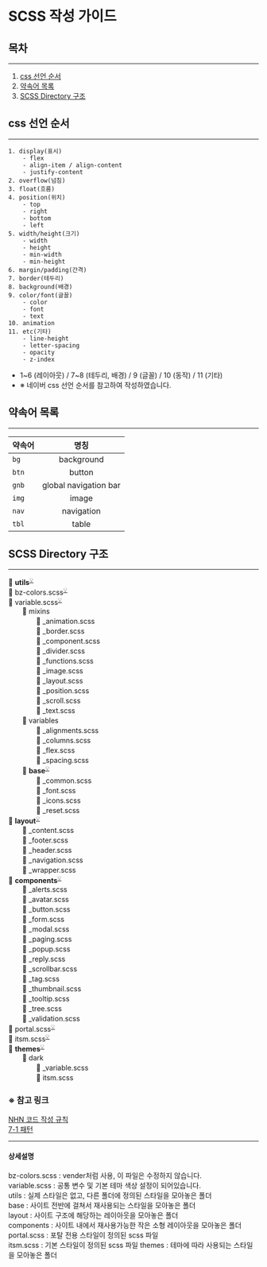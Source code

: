 # SCSS 작성 가이드


## 목차

---

1. [css 선언 순서](#css-선언-순서)
2. [약속어 목록](#약속어-목록)
3. [SCSS Directory 구조](#scss-directory-구조)

## css 선언 순서

---

```
1. display(표시)
    - flex
    - align-item / align-content
    - justify-content
2. overflow(넘침)
3. float(흐름)
4. position(위치)
    - top
    - right
    - bottom
    - left
5. width/height(크기)
    - width
    - height
    - min-width
    - min-height
6. margin/padding(간격)
7. border(테두리)
8. background(배경)
9. color/font(글꼴)
    - color
    - font
    - text
10. animation
11. etc(기타)
    - line-height
    - letter-spacing
    - opacity
    - z-index
```

* 1~6 (레이아웃) / 7~8 (테두리, 배경) / 9 (글꼴) / 10 (동작) / 11 (기타)
* ※ 네이버 css 선언 순서를 참고하여 작성하였습니다.

## 약속어 목록

---

| 약속어    |          명칭           | 
|--------|:---------------------:|
| `bg`   |      background       |
| `btn`  |        button         |
| `gnb`  | global navigation bar |
| `img`  |         image         |
| `nav`  |      navigation       |
| `tbl`  |         table         |

## SCSS Directory 구조

---
 
📁 <strong>utils</strong><sup>[💡](#utils)</sup>  
   📄 bz-colors.scss<sup>[💡](#bz-colors)</sup>  
   📄 variable.scss<sup>[💡](#variable)</sup>  
　　📁 mixins  
　　　　📄 _animation.scss  
　　　　📄 _border.scss  
　　　　📄 _component.scss  
　　　　📄 _divider.scss  
　　　　📄 _functions.scss  
　　　　📄 _image.scss  
　　　　📄 _layout.scss  
　　　　📄 _position.scss  
　　　　📄 _scroll.scss  
　　　　📄 _text.scss  
　　📁 variables  
　　　　📄 _alignments.scss  
　　　　📄 _columns.scss  
　　　　📄 _flex.scss  
　　　　📄 _spacing.scss   
　　📁 <strong>base</strong><sup>[💡](#base)</sup>  
　　　　📄 _common.scss  
　　　　📄 _font.scss  
　　　　📄 _icons.scss  
　　　　📄 _reset.scss  
📁 <strong>layout</strong><sup>[💡](#layout)</sup>  
　　📄 _content.scss  
　　📄 _footer.scss  
　　📄 _header.scss  
　　📄 _navigation.scss  
　　📄 _wrapper.scss  
📁 <strong>components</strong><sup>[💡](#components)</sup>  
　　📄 _alerts.scss  
　　📄 _avatar.scss  
　　📄 _button.scss  
　　📄 _form.scss  
　　📄 _modal.scss  
　　📄 _paging.scss  
　　📄 _popup.scss  
　　📄 _reply.scss  
　　📄 _scrollbar.scss  
　　📄 _tag.scss  
　　📄 _thumbnail.scss  
　　📄 _tooltip.scss  
　　📄 _tree.scss  
　　📄 _validation.scss  
📄 portal.scss<sup>[💡](#portal)</sup>    
📄 itsm.scss<sup>[💡](#itsm)</sup>       
📁 <strong>themes</strong><sup>[💡](#themes)</sup>  
　　📁 dark  
　　　　📄 _variable.scss  
　　　　📄 itsm.scss

### ※ 참고 링크
<p>
<a href="https://nuli.navercorp.com/data/convention/NHN_Coding_Conventions_for_Markup_Languages.pdf" target="_blank">NHN 코드 작성 규칙</a><br>
<a href="https://imagineu.tistory.com/23">7-1 패턴</a>
</p>

---

#### 상세설명
<a id="bz-colors">bz-colors.scss</a> : vender처럼 사용, 이 파일은 수정하지 않습니다.  
<a id="variable">variable.scss</a> : 공통 변수 및 기본 테마 색상 설정이 되어있습니다.  
<a id="utils">utils</a> : 실제 스타일은 없고, 다른 폴더에 정의된 스타일을 모아놓은 폴더  
<a id="base">base</a> : 사이트 전반에 걸쳐서 재사용되는 스타일을 모아놓은 폴더  
<a id="layout">layout</a> : 사이트 구조에 해당하는 레이아웃을 모아놓은 폴더  
<a id="components">components</a> : 사이트 내에서 재사용가능한 작은 소형 레이아웃을 모아놓은 폴더  
<a id="portal">portal.scss</a> : 포탈 전용 스타일이 정의된 scss 파일  
<a id="itsm">itsm.scss</a> : 기본 스타일이 정의된 scss 파일 
<a id="themes">themes</a> : 테마에 따라 사용되는 스타일을 모아놓은 폴더